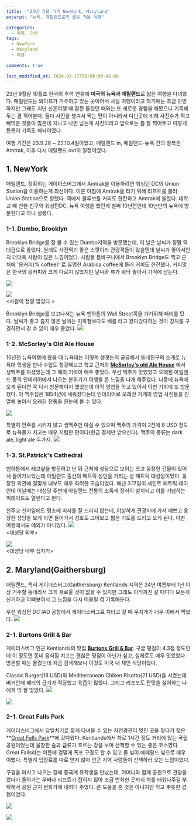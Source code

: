 ```yaml
---
title:  "23년 가을 미국 NewYork, Maryland"
excerpt: "뉴욕, 매릴랜드로의 짧은 가을 여행"

categories:
  - 여행, 단상
tags:
  - NewYork
  - Maryland
  - 여행

comments: true

last_modified_at: 2024-03-17T08:06:00-05:00
---
```


23년 9월말 10월초 한국의 추석 연휴에 **미국의 뉴욕과 매릴랜드**로 짧은 여행을 다녀왔다. 매릴랜드는 와이프가 거주하고 있는 곳이어서 사실 여행이라고 하기에는 조금 민망하지만 그래도 지난 신혼여행 때 잠깐 들렀던 때와는 또 새로운 경험을 해봤으니 기록해두는 겸 적어본다. 둘다 사진을 챙겨서 찍는 편이 아니라서 다닌곳에 비해 사진수가 적고 빼먹은 것들이 많은데 지나고 나면 남는게 사진이라고 앞으로는 좀 잘 찍어두고 이렇게 틈틈이 기록도 해놔야겠다. 

여행 기간은 23.9.28 ~ 23.10.4일이었고, 매릴랜드 in, 매릴랜드-뉴욕 간의 왕복은 Amtrak, 이후 다시 매릴랜드 out의 일정이었다.   

## 1. NewYork

매릴랜드, 정확히는 게이더스버그에서 Amtrak을 이용하려면 워싱턴 DC의 Union Station을 이용하는게 최선이다. 이른 아침에 Amtrak을 타기 위해 리프트를 불러 Union Station으로 향했다. 역에서 블루보틀 커피도 한잔하고 Amtrak에 올랐다. 대학교 때 친한 친구와 워싱턴DC, 뉴욕 여행을 했던게 벌써 10년전인데 10년만의 뉴욕에 방문한다고 하니 설랬다.

### 1-1. Dumbo, Brooklyn 

Brooklyn Bridge를 잘 볼 수 있는 Dumbo지역을 방문했는데, 이 날은 날씨가 정말 역대급으로 좋았다. 원래도 사진찍기 좋은 스팟이라 관광객들이 많을텐데 날씨가 좋아서인지 더더욱 사람이 많은 느낌이었다. 사람들 틈바구니에서 Brooklyn Bridge도 찍고 근처에 '응커피(% coffee)' 로 유명한 Arabica coffee에 들러 커피도 한잔했다. 커피맛은 한국의 응커피와 크게 다르지 않았지만 날씨와 뷰가 워낙 좋아서 기억에 남는다. 

![](https://github.com/dswcrispr/dswcrispr.github.io/blob/master/assets/images/23nymd/bb.jpg?raw=true)

![](https://github.com/dswcrispr/dswcrispr.github.io/blob/master/assets/images/23nymd/bb2.jpg?raw=true)<br>
<사람이 정말 많았다.> 

Brooklyn Bridge를 보고나서는 뉴욕 맨하튼의 Wall Street쪽을 가기위해 페리를 탔다. 날씨가 좋고 춥지 않은 날에는 지하철보다도 배를 타고 왔다갔다하는 것이 경치를 구경하면서 갈 수 있어 매우 좋았다. 
![](https://github.com/dswcrispr/dswcrispr.github.io/blob/master/assets/images/23nymd/wsj.jpg?raw=true)

### 1-2. McSorley's Old Ale House

10년전 뉴욕여행에 왔을 때 뉴욕대는 어떻게 생겻는지 궁금해서 동네친구의 소개로 뉴욕대 학생을 만나 수업도 청강해보고 학교 근처의 **[McSorley's old Ale House](https://mcsorleysoldalehouse.nyc/)** 에서 생맥주를 마셨었는데 그 때의 기억이 매우 좋았다. 우선 맥주가 맛있었고 오래된 아일랜드 풍의 인테리어에서 나오는 분위기가 여행을 온 느낌을 나게 해주었다. 나중에 뉴욕에 오게 된다면 꼭 다시 방문해야지 했었는데 아직 영업을 하고 있어서 이번 기회에 또 방문했다. 이 맥주집은 1854년에 세워졌다는데 인테리어로 오래전 가게의 영업 사진들을 진열해 놓아서 오래된 전통을 한눈에 볼 수 있다. 

![](https://github.com/dswcrispr/dswcrispr.github.io/blob/master/assets/images/23nymd/mcs.jpg?raw=true)

특별히 안주를 시키지 않고 생맥주만 마실 수 있으며 맥주의 가격이 2잔에 8 USD 정도로 뉴욕물가 치고는 매우 저렴한 편이다(현금 결제만 받으신다). 맥주의 종류는 dark ale, light ale 두가지.
![](https://github.com/dswcrispr/dswcrispr.github.io/blob/master/assets/images/23nymd/mcs2.jpg?raw=true)


### 1-3. St.Patrick's Cathedral

맨하튼에서 레고샾을 방문하고 난 뒤 근처에 성당으로 보이는 크고 웅장한 건물이 있어서 들어가보았는데 아일랜드 출신의 패트릭 성인을 기리는 성 패트릭 대성당이었다. 웅장한 외관에 걸맞게 내부도 매우 화려한 모습이었다. 매년 3.17일이 세인트 패트릭 데이인데 이날에는 대성당 주변에 아일랜드 전통의 초록색 장식이 설치되고 이를 기념하는 퍼레이드도 열린다고 한다. 

천주교 신자임에도 평소에 미사를 잘 드리지 않는데, 이상하게 관광지에 가서 예쁘고 웅장한 성당을 보게 되면 들어가서 성호도 그어보고 짧은 기도를 드리고 오게 된다. 이번 여행에서도 예외가 아니었다. 
![](https://github.com/dswcrispr/dswcrispr.github.io/blob/master/assets/images/23nymd/stp1.jpg?raw=true)<br>
<대성당 외부> 

![](https://github.com/dswcrispr/dswcrispr.github.io/blob/master/assets/images/23nymd/stp2.jpg?raw=true)<br>
<대성당 내부 십자가> 



## 2. Maryland(Gaithersburg)

매릴랜드, 특히 게이더스버그(Gaithersburg) Kentlands 지역은 24년 여름부터 1년 이상 거주할 동네라서 크게 새로울 것이 없을 수 있지만 그래도 아직까진 갈 때마다 모든게 신기하고 이뻐보여서 그 느낌을 다시 떠올릴 겸 기록해둔다. 

우선 워싱턴 DC IAD 공항에서 게이더스버그로 차타고 갈 때 무지개가 너무 이뻐서 찍었다.
![](https://github.com/dswcrispr/dswcrispr.github.io/blob/master/assets/images/23nymd/rainbow.jpg?raw=true)

### 2-1. Burtons Grill & Bar 

게이더스버그 인근 Kentlands의 맛집 **[Burtons Grill & Bar](https://www.google.com/maps/place/%EB%B2%84%ED%8A%BC%EC%8A%A4+%EA%B7%B8%EB%A6%B4+%26+%EB%B0%94/@39.0124224,-77.3941978,11.58z/data=!4m10!1m2!2m1!1sburtons+grill+and+bar!3m6!1s0x89b62d7a1ba8bef5:0x4baf38014157721a!8m2!3d39.1224902!4d-77.2342317!15sChVidXJ0b25zIGdyaWxsIGFuZCBiYXIiA4gBAVoXIhVidXJ0b25zIGdyaWxsIGFuZCBiYXKSARNhbWVyaWNhbl9yZXN0YXVyYW504AEA!16s%2Fg%2F11qnq_dfth?entry=ttu)**. 구글 평점이 4.3점 정도인데 이 정도면 동네 음식점 치고는 괜찮은 평점이 아닌가 싶고, 실제로도 매우 맛있었다. 방문할 때는 몰랐는데 지금 검색해보니 이것도 미국 내 체인 식당이었다. 

Classic Burger(18 USD)와 Mediterranean Chiken Risotto(21 USD)을 시켰는데 버거안에 패티의 굽기가 적당했고 육즙이 많았다. 그리고 리조또도 짠맛을 싫어하는 나에게 딱 잘 맞았다. 
![](https://github.com/dswcrispr/dswcrispr.github.io/blob/master/assets/images/23nymd/burger.jpg?raw=true)

![](https://github.com/dswcrispr/dswcrispr.github.io/blob/master/assets/images/23nymd/rice.jpg?raw=true)

### 2-1. Great Falls Park

게이더스버그에서 당일치기로 짧게 다녀올 수 있는 자연경관이 멋진 곳을 찾다가 찾은 **[Great Falls Park](https://www.nps.gov/grfa/index.htm)**에 갔다왔다. Kentlands에서 차로 1시간 정도 거리에 있는 국립공원이었는데 울창한 숲과 급류가 흐르는 강을 보며 산책할 수 있는 좋은 코스였다. Great Falls라는 이름에 걸맞게 폭포 구경도 할 수 있고 물 빛이 에메랄드 빛으로 매우 이뻤다. 특별히 입장료를 따로 받지 않아 인근 지역 사람들이 산책하러 오는 느낌이었다. 

구경을 마치고 나오는 길에 중국계 유학생을 만났는데, 어머니와 함께 공원으로 관광을 왔다가 돌아가는 우버나 리프트가 잡히지 않아 조금 번화한 곳까지 차를 태워다주길 부탁해서 공원 근처 번화가에 내려다 주었다. 큰 도움을 준 것은 아니지만 작고 뿌듯한 경험이었다. 

![](https://github.com/dswcrispr/dswcrispr.github.io/blob/master/assets/images/23nymd/fall1.jpg?raw=true)

![](https://github.com/dswcrispr/dswcrispr.github.io/blob/master/assets/images/23nymd/fall2.jpg?raw=true)







